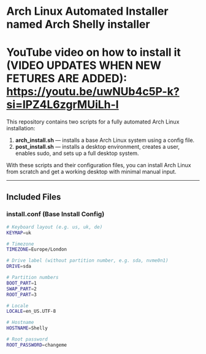 # Arch Linux Automated Installer named Arch Shelly installer

# YouTube video on how to install it (VIDEO UPDATES WHEN NEW FETURES ARE ADDED): https://youtu.be/uwNUb4c5P-k?si=lPZ4L6zgrMUiLh-I

This repository contains two scripts for a fully automated Arch Linux installation:

1. **arch_install.sh** — installs a base Arch Linux system using a config file.
2. **post_install.sh** — installs a desktop environment, creates a user, enables sudo, and sets up a full desktop system.

With these scripts and their configuration files, you can install Arch Linux from scratch and get a working desktop with minimal manual input.

---

## Included Files

### install.conf (Base Install Config)
```bash
# Keyboard layout (e.g. us, uk, de)
KEYMAP=uk

# Timezone
TIMEZONE=Europe/London

# Drive label (without partition number, e.g. sda, nvme0n1)
DRIVE=sda

# Partition numbers
BOOT_PART=1
SWAP_PART=2
ROOT_PART=3

# Locale
LOCALE=en_US.UTF-8

# Hostname
HOSTNAME=Shelly

# Root password
ROOT_PASSWORD=changeme
